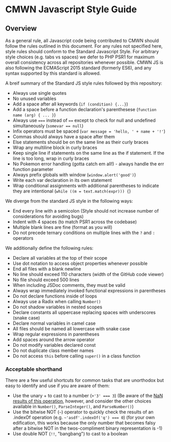 # CMWN Javascript Style Guide

## Overview
As a general rule, all Javascript code being contributed to CMWN should follow the rules outlined in this document. For any rules not specified here, style rules should conform to the Standard Javascript Style. For arbitrary style choices (e.g. tabs vs spaces) we defer to PHP PSR1 for maximum overall consistency across all repositories whenever possible. CMWN JS is also following the ECMAScript 2015 standard (formerly ES6), and any syntax supported by this standard is allowed.
   
A breif summary of the Standard JS style rules followed by this repository:
 - Always use single quotes
 - No unused variables
 - Add a space after all keywords (`if (condition) {...}`)
 - Add a space before a function declaration's parenthesese (`function name (arg) { ... }`)
 - Always use `===` instead of `==` except to check for null and undefined simultaneously (`somevar == null`)
 - Infix operators must be spaced (`var message = 'hello, ' + name + '!'`)
 - Commas should always have a space after them
 - Else statements should be on the same line as their curly braces
 - Wrap any multiline block in curly braces
 - Keep single line if statements on the same line as the if statement. If the line is too long, wrap in curly braces
 - No Pokemon error handling (gotta catch em all!) - always handle the err function parameter
 - Always prefix globals with window (`window.alert('good')`)
 - Write each var declaration in its own statement
 - Wrap conditional assignments with additional parentheses to indicate they are intentional (`while ((m = text.match(expr))) {`)
 
 
We diverge from the standard JS style in the following ways:

 - End every line with a semicolon (Style should not increase number of considerations for avoiding bugs)
 - Indent with 4 spaces (to match PSR1 across the codebase)
 - Multiple blank lines are fine (format as you will)
 - Do not precede ternary conditions on multiple lines with the `?` and `:` operators
 
We additionally define the following rules:

 - Declare all variables at the top of their scope
 - Use dot notation to access object properties whenever possible
 - End all files with a blank newline
 - No line should exceed 110 characters (width of the GitHub code viewer)
 - No file should exceed 500 lines
 - When including JSDoc comments, they must be valid
 - Always wrap immediately invoked functional expressions in parentheses
 - Do not declare functions inside of loops
 - Always use a Radix when calling `Number()`
 - Do not shadow variables in nested scopes
 - Declare constants all uppercase replacing spaces with underscores (snake case)
 - Declare normal variables in camel case
 - All files should be named all lowercase with snake case
 - Wrap regular expressions in parentheses
 - Add spaces around the arrow operator
 - Do not modify variables declared const
 - Do not duplicate class member names
 - Do not access `this` before calling `super()` in a class function
 

### Acceptable shorthand

There are a few useful shortcuts for common tasks that are unorthodox but easy to identify and use if you are aware of them:
 
  - Use the unary + to cast to a number (`+'3' === 3`) (Be aware of the [NaN results of this operation](http://jibbering.com/faq/notes/type-conversion/#tcNumber), however, and consider the other choices available in `Number()`, `ParseInteger()`, and `ParseNumber()`)
  - Use the bitwise NOT (`~`) operator to quickly check the results of an .indexOf operation (e.g. `~'asdf'.indexOf('q') === 0`) (for your own edification, this works because the only number that becomes falsy after a bitwise NOT in the twos-compliment binary representation is -1)
  - Use double NOT (`!!`, "bangbang") to cast to a boolean
